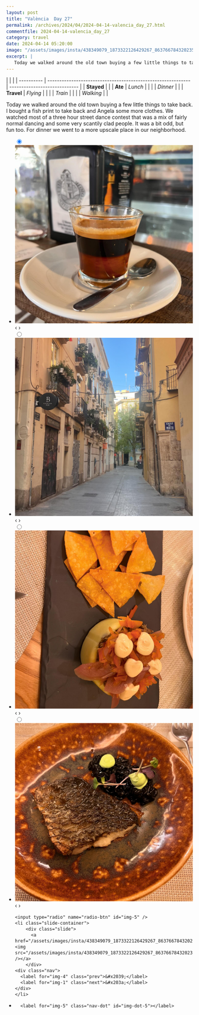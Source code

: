 ```yaml
---
layout: post
title: "València  Day 27"
permalink: /archives/2024/04/2024-04-14-valencia_day_27.html
commentfile: 2024-04-14-valencia_day_27
category: travel
date: 2024-04-14 05:20:00
image: "/assets/images/insta/438349079_1873322126429267_8637667843202352611_n_17938367882816536.jpg"
excerpt: |
   Today we walked around the old town buying a few little things to take back.  I bought a fish print to take back and Angela some more clothes.  We watched most of a three hour street dance contest that was a mix of fairly normal dancing and some very scantily clad people.  It was a bit odd, but fun too.  For dinner we went to a more upscale place in our neighborhood.
---
```


|            |                                                              |
| ---------- | ------------------------------------------------------------ | ----------------------------- |
| **Stayed** |  |
| **Ate**    | _Lunch_                                                      |          |
|            | _Dinner_                                                     |          |
| **Travel** | _Flying_                                                     |          |
|            | _Train_                                                      |          |
|            | _Walking_                                                    |          |


 Today we walked around the old town buying a few little things to take back.  I bought a fish print to take back and Angela some more clothes.  We watched most of a three hour street dance contest that was a mix of fairly normal dancing and some very scantily clad people.  It was a bit odd, but fun too.  For dinner we went to a more upscale place in our neighborhood.


<ul class="slides">
    <input type="radio" name="radio-btn" id="img-1" checked="checked" />
    <li class="slide-container">
        <div class="slide">
          <a href="/assets/images/insta/438622033_2621887627986185_4926137169265434414_n_17947963838792163.jpg"><img src="/assets/images/insta/438622033_2621887627986185_4926137169265434414_n_17947963838792163.jpg" /></a>
        </div>
    <div class="nav">
      <label for="img-5" class="prev">&#x2039;</label>
      <label for="img-2" class="next">&#x203a;</label>
    </div>
    </li>
        <input type="radio" name="radio-btn" id="img-2"  />
    <li class="slide-container">
        <div class="slide">
          <a href="/assets/images/insta/436815959_955577922851897_4165081788625302829_n_18021449570173857.jpg"><img src="/assets/images/insta/436815959_955577922851897_4165081788625302829_n_18021449570173857.jpg" /></a>
        </div>
    <div class="nav">
      <label for="img-1" class="prev">&#x2039;</label>
      <label for="img-3" class="next">&#x203a;</label>
    </div>
    </li>
        <input type="radio" name="radio-btn" id="img-3"  />
    <li class="slide-container">
        <div class="slide">
          <a href="/assets/images/insta/437146282_1619385602183642_282418703058143675_n_18025593802890245.jpg"><img src="/assets/images/insta/437146282_1619385602183642_282418703058143675_n_18025593802890245.jpg" /></a>
        </div>
    <div class="nav">
      <label for="img-2" class="prev">&#x2039;</label>
      <label for="img-4" class="next">&#x203a;</label>
    </div>
    </li>
        <input type="radio" name="radio-btn" id="img-4"  />
    <li class="slide-container">
        <div class="slide">
          <a href="/assets/images/insta/438532850_1107011320580213_7571772247902196406_n_18041252182750379.jpg"><img src="/assets/images/insta/438532850_1107011320580213_7571772247902196406_n_18041252182750379.jpg" /></a>
        </div>
    <div class="nav">
      <label for="img-3" class="prev">&#x2039;</label>
      <label for="img-5" class="next">&#x203a;</label>
    </div>
    </li>
    
    <input type="radio" name="radio-btn" id="img-5" />
    <li class="slide-container">
        <div class="slide">
          <a href="/assets/images/insta/438349079_1873322126429267_8637667843202352611_n_17938367882816536.jpg"><img src="/assets/images/insta/438349079_1873322126429267_8637667843202352611_n_17938367882816536.jpg" /></a>
        </div>
    <div class="nav">
      <label for="img-4" class="prev">&#x2039;</label>
      <label for="img-1" class="next">&#x203a;</label>
    </div>
    </li>
			
<li class="nav-dots">
      <label for="img-1" class="nav-dot" id="img-dot-1"></label>
      <label for="img-2" class="nav-dot" id="img-dot-2"></label>
      <label for="img-3" class="nav-dot" id="img-dot-3"></label>
      <label for="img-4" class="nav-dot" id="img-dot-4"></label>

      <label for="img-5" class="nav-dot" id="img-dot-5"></label>

</li>
</ul>        
             

		